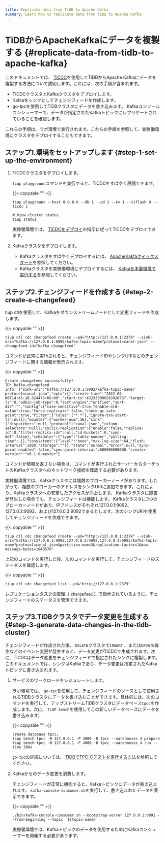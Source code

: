 ```yaml
---
title: Replicate data from TiDB to Apache Kafka
summary: Learn how to replicate data from TiDB to Apache Kafka
---
```


# TiDBからApacheKafkaにデータを複製する {#replicate-data-from-tidb-to-apache-kafka}

このドキュメントでは、 [TiCDC](/ticdc/ticdc-overview.md)を使用してTiDBからApache Kafkaにデータを複製する方法について説明します。これには、次の手順が含まれます。

-   TiCDCクラスタとKafkaクラスタをデプロイします。
-   Kafkaをシンクとしてチェンジフィードを作成します。
-   go-tpcを使用してTiDBクラスタにデータを書き込みます。 Kafkaコンソールコンシューマーで、データが指定されたKafkaトピックにレプリケートされていることを確認します。

これらの手順は、ラボ環境で実行されます。これらの手順を参照して、実稼働環境にクラスタをデプロイすることもできます。

## ステップ1.環境をセットアップします {#step-1-set-up-the-environment}

1.  TiCDCクラスタをデプロイします。

    `tiup playground`コマンドを実行すると、TiCDCをすばやく展開できます。

    {{< copyable "" >}}

    ```shell
    tiup playground --host 0.0.0.0 --db 1 --pd 1 --kv 1 --tiflash 0 --ticdc 1

    # View cluster status
    tiup status
    ```

    実稼働環境では、 [TiCDCをデプロイ](/ticdc/deploy-ticdc.md)の指示に従ってTiCDCをデプロイできます。

2.  Kafkaクラスタをデプロイします。

    -   Kafkaクラスタをすばやくデプロイするには、 [ApacheKakfaクイックスタート](https://kafka.apache.org/quickstart)を参照してください。
    -   Kafkaクラスタを実稼働環境にデプロイするには、 [Kafkaを本番環境で実行する](https://docs.confluent.io/platform/current/kafka/deployment.html)を参照してください。

## ステップ2.チェンジフィードを作成する {#step-2-create-a-changefeed}

tiup ctlを使用して、Kafkaをダウンストリームノードとして変更フィードを作成します。

{{< copyable "" >}}

```shell
tiup ctl cdc changefeed create --pd="http://127.0.0.1:2379" --sink-uri="kafka://127.0.0.1:9092/kafka-topic-name?protocol=canal-json" --changefeed-id="kafka-changefeed"
```

コマンドが正常に実行されると、チェンジフィードIDやシンクURIなどのチェンジフィードに関する情報が表示されます。

{{< copyable "" >}}

```shell
Create changefeed successfully!
ID: kafka-changefeed
Info: {"sink-uri":"kafka://127.0.0.1:9092/kafka-topic-name?protocol=canal-json","opts":{},"create-time":"2022-04-06T14:45:10.824475+08:00","start-ts":432335096583028737,"target-ts":0,"admin-job-type":0,"sort-engine":"unified","sort-dir":"","config":{"case-sensitive":true,"enable-old-value":true,"force-replicate":false,"check-gc-safe-point":true,"filter":{"rules":["*.*"],"ignore-txn-start-ts":null},"mounter":{"worker-num":16},"sink":{"dispatchers":null,"protocol":"canal-json","column-selectors":null},"cyclic-replication":{"enable":false,"replica-id":0,"filter-replica-ids":null,"id-buckets":0,"sync-ddl":false},"scheduler":{"type":"table-number","polling-time":-1},"consistent":{"level":"none","max-log-size":64,"flush-interval":1000,"storage":""}},"state":"normal","error":null,"sync-point-enabled":false,"sync-point-interval":600000000000,"creator-version":"v6.1.0-master"}
```

コマンドが情報を返さない場合は、コマンドが実行されたサーバーからターゲットのKafkaクラスタへのネットワーク接続を確認する必要があります。

実稼働環境では、Kafkaクラスタには複数のブローカーノードがあります。したがって、複数のブローカーのアドレスをシンクUIRに追加できます。これにより、Kafkaクラスタへの安定したアクセスが向上します。 Kafkaクラスタに障害が発生した場合でも、チェンジフィードは機能します。 Kafkaクラスタに3つのブローカーノードがあり、IPアドレスがそれぞれ127.0.0.1:9092、127.0.0.2:9092、および127.0.0.3:9092であるとします。次のシンクURIを使用してチェンジフィードを作成できます。

{{< copyable "" >}}

```shell
tiup ctl cdc changefeed create --pd="http://127.0.0.1:2379" --sink-uri="kafka://127.0.0.1:9092,127.0.0.2:9092,127.0.0.3:9092/kafka-topic-name?protocol=canal-json&partition-num=3&replication-factor=1&max-message-bytes=1048576"
```

上記のコマンドを実行した後、次のコマンドを実行して、チェンジフィードのステータスを確認します。

{{< copyable "" >}}

```shell
tiup ctl cdc changefeed list --pd="http://127.0.0.1:2379"
```

[レプリケーションタスクの管理（ `changefeed` ）](/ticdc/manage-ticdc.md#manage-replication-tasks-changefeed)で指示されているように、チェンジフィードのステータスを管理できます。

## ステップ3.TiDBクラスタでデータ変更を生成する {#step-3-generate-data-changes-in-the-tidb-cluster}

チェンジフィードが作成された後、 `DELETE`クラスタで`INSERT` 、または`UPDATE`操作などのイベント変更が発生すると、データ変更がTiCDCで生成されます。次に、TiCDCはデータ変更をチェンジフィードで指定されたシンクに複製します。このドキュメントでは、シンクはKafkaであり、データ変更は指定されたKafkaトピックに書き込まれます。

1.  サービスのワークロードをシミュレートします。

    ラボ環境では、 `go-tpc`を使用して、チェンジフィードのソースとして使用されるTiDBクラスタにデータを書き込むことができます。具体的には、次のコマンドを実行して、アップストリームTiDBクラスタにデータベース`tpcc`を作成します。次に、 `TiUP bench`を使用してこの新しいデータベースにデータを書き込みます。

    {{< copyable "" >}}

    ```shell
    create database tpcc;
    tiup bench tpcc -H 127.0.0.1 -P 4000 -D tpcc --warehouses 4 prepare
    tiup bench tpcc -H 127.0.0.1 -P 4000 -D tpcc --warehouses 4 run --time 300s
    ```

    `go-tpc`の詳細については、 [TiDBでTPC-Cテストを実行する方法](/benchmark/benchmark-tidb-using-tpcc.md)を参照してください。

2.  Kafkaからのデータ変更を消費します。

    チェンジフィードが正常に機能すると、Kafkaトピックにデータが書き込まれます。 `kafka-console-consumer.sh`を実行して、書き込まれたデータを表示できます。

    {{< copyable "" >}}

    ```shell
    ./bin/kafka-console-consumer.sh --bootstrap-server 127.0.0.1:9092 --from-beginning --topic `${topic-name}`
    ```

    実稼働環境では、Kafkaトピックのデータを使用するためにKafkaコンシューマーを開発する必要があります。
